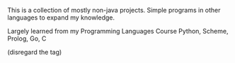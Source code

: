 This is a collection of mostly non-java projects. 
Simple programs in other languages to expand my knowledge.

Largely learned from my Programming Languages Course
Python, Scheme, Prolog, Go, C

(disregard the tag)
